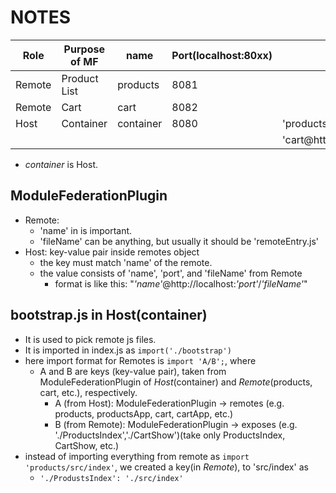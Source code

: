# NOTES

| Role   | Purpose of MF | name      | Port(localhost:80xx) | remotes                                         | exposes         | import of bootstrap.js   |
| ------ | ------------- | --------- | -------------------- | ----------------------------------------------- | --------------- | ------------------------ |
| Remote | Product List  | products  | 8081                 |                                                 | ./ProductsIndex | N/A                      |
| Remote | Cart          | cart      | 8082                 |                                                 | ./CartShow      | N/A                      |
| Host   | Container     | container | 8080                 | 'products@http://localhost:8081/remoteEntry.js' | N/A             | 'products/ProductsIndex' |
|        |               |           |                      | 'cart@http://localhost:8082/remoteEntry.js'     | N/A             | 'cart/CartShow'          |

- _container_ is Host.

## ModuleFederationPlugin

- Remote:
  - 'name' in is important.
  - 'fileName' can be anything, but usually it should be 'remoteEntry.js'
- Host: key-value pair inside remotes object
  - the key must match 'name' of the remote.
  - the value consists of 'name', 'port', and 'fileName' from Remote
    - format is like this: "_'name'_@http://localhost:_'port'_/_'fileName'_"

## bootstrap.js in Host(container)

- It is used to pick remote js files.
- It is imported in index.js as `import('./bootstrap')`
- here import format for Remotes is `import 'A/B';`, where
  - A and B are keys (key-value pair), taken from ModuleFederationPlugin of _Host_(container) and _Remote_(products, cart, etc.), respectively.
    - A (from Host): ModuleFederationPlugin -> remotes (e.g. products, productsApp, cart, cartApp, etc.)
    - B (from Remote): ModuleFederationPlugin -> exposes (e.g. './ProductsIndex','./CartShow')(take only ProductsIndex, CartShow, etc.)
- instead of importing everything from remote as `import 'products/src/index'`, we created a key(in _Remote_), to 'src/index' as
  - `'./ProdustsIndex': './src/index'`
